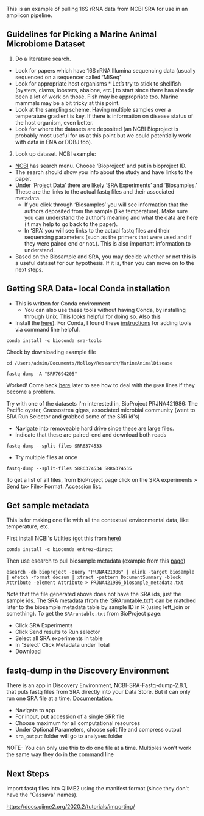 This is an example of pulling 16S rRNA data from NCBI SRA for use in an amplicon pipeline.


## Guidelines for Picking a Marine Animal Microbiome Dataset

1.	Do a literature search.
  *	Look for papers which have 16S rRNA Illumina sequencing data (usually sequenced on a sequencer called ‘MiSeq’
  *	Look for appropriate host organisms 
  		*	Let’s try to stick to shellfish [oysters, clams, lobsters, abalone, etc.] to start since there has already been a lot of work on those. Fish may be appropriate too. Marine mammals may be a bit tricky at this point.
  *	Look at the sampling scheme. Having multiple samples over a temperature gradient is key. If there is information on disease status of the host organism, even better.
  *	Look for where the datasets are deposited (an NCBI Bioproject is probably most useful for us at this point but we could potentially work with data in ENA or DDBJ too).
2.	Look up dataset. NCBI example:
  *	[NCBI](https://www.ncbi.nlm.nih.gov/) has search menu. Choose ‘Bioproject’ and put in bioproject ID.
  *	The search should show you info about the study and have links to the paper. 
  *	Under ‘Project Data’ there are likely ‘SRA Experiments’ and ‘Biosamples.’ These are the links to the actual fastq files and their associated metadata. 
    *	If you click through ‘Biosamples’ you will see information that the authors deposited from the sample (like temperature). Make sure you can understand the author’s meaning and what the data are here (it may help to go back to the paper).
    *	In ‘SRA’ you will see links to the actual fastq files and their sequencing parameters (such as the primers that were used and if they were paired end or not.). This is also important information to understand.
  *	Based on the Biosample and SRA, you may decide whether or not this is a useful dataset for our hypothesis. If it is, then you can move on to the next steps.


## Getting SRA Data- local Conda installation

- This is written for Conda environment 
	- You can also use these tools without having Conda, by installing through Unix. [This](https://reneshbedre.github.io/blog/fqutil.html) looks helpful for doing so. Also [this](https://bioinformaticsworkbook.org/dataAcquisition/fileTransfer/sra.html
)
- Install the [here](https://ncbi.github.io/sra-tools/install_config.html)). For Conda, I found these [instructions](https://bio331.devbioinformatics.org/conda.html) for adding tools via command line helpful.


```
conda install -c bioconda sra-tools

```

Check by downloading example file

```
cd /Users/admin/Documents/Molloy/Research/MarineAnimalDisease 

fastq-dump -A "SRR7694205"
```

Worked! Come back [here](https://bioinformaticsworkbook.org/dataAcquisition/fileTransfer/sra.html) later to see how to deal with the `@SRR` lines if they become a problem.


Try with one of the datasets I'm interested in, BioProject 
PRJNA421986: The Pacific oyster, Crassostrea gigas, associated microbial community (went to SRA Run Selector and grabbed some of the SRR id's)

- Navigate into removeable hard drive since these are large files.
- Indicate that these are paired-end and download both reads

```
fastq-dump --split-files SRR6374533 
```


- Try multiple files at once

```
fastq-dump --split-files SRR6374534 SRR6374535
```

To get a list of all files, from BioProject page click on the SRA experiments > Send to> File> Format: Accession list. 

## Get sample metadata 
This is for making one file with all the contextual environmental data, like temperature, etc.


First install NCBI's Utilties (got this from [here](https://anaconda.org/bioconda/entrez-direct))

```
conda install -c bioconda entrez-direct
```

Then use esearch to pull biosample metadata (example from this [page](https://www.biostars.org/p/279582/))
```
esearch -db bioproject -query "PRJNA421986" | elink -target biosample | efetch -format docsum | xtract -pattern DocumentSummary -block Attribute -element Attribute > PRJNA421986_biosample_metadata.txt
```

Note that the file generated above does not have the SRA ids, just the sample ids. The SRA metadata (from the 'SRAruntable.txt') can be matched later to the biosample metadata table by sample ID in R (using left_join or something). To get the `SRAruntable.txt` from BioProject page: 

* Click SRA Experiments
* Click Send results to Run selector 
* Select all SRA experiments in table 
* In 'Select' Click Metadata under Total 
* Download 


## fastq-dump in the Discovery Environment

There is an app in Discovery Environment, NCBI-SRA-Fastq-dump-2.8.1, that puts fastq files from SRA directly into your Data Store. But it can only run one SRA file at a time. 
[Documentation](https://learning.cyverse.org/projects/cyverse-importing-sradata-q).

* Navigate to app
* For input, put accession of a single SRR file 
* Choose maximum for all computational resources
* Under Optional Parameters, choose  split file and compress output
* `sra_output` folder will go to analyses folder

NOTE- You can only use this to do one file at a time. Multiples won't work the same way they do in the command line

## Next Steps

Import fastq files into QIIME2 using the manifest format (since they don't have the "Cassava" names).

https://docs.qiime2.org/2020.2/tutorials/importing/